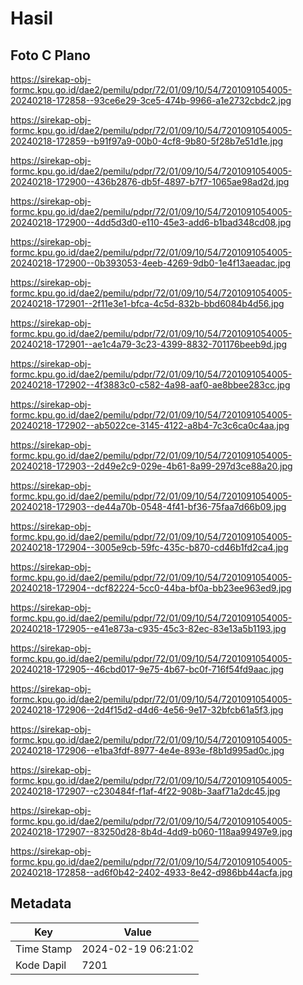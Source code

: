 # Hasil

## Foto C Plano

https://sirekap-obj-formc.kpu.go.id/dae2/pemilu/pdpr/72/01/09/10/54/7201091054005-20240218-172858--93ce6e29-3ce5-474b-9966-a1e2732cbdc2.jpg

https://sirekap-obj-formc.kpu.go.id/dae2/pemilu/pdpr/72/01/09/10/54/7201091054005-20240218-172859--b91f97a9-00b0-4cf8-9b80-5f28b7e51d1e.jpg

https://sirekap-obj-formc.kpu.go.id/dae2/pemilu/pdpr/72/01/09/10/54/7201091054005-20240218-172900--436b2876-db5f-4897-b7f7-1065ae98ad2d.jpg

https://sirekap-obj-formc.kpu.go.id/dae2/pemilu/pdpr/72/01/09/10/54/7201091054005-20240218-172900--4dd5d3d0-e110-45e3-add6-b1bad348cd08.jpg

https://sirekap-obj-formc.kpu.go.id/dae2/pemilu/pdpr/72/01/09/10/54/7201091054005-20240218-172900--0b393053-4eeb-4269-9db0-1e4f13aeadac.jpg

https://sirekap-obj-formc.kpu.go.id/dae2/pemilu/pdpr/72/01/09/10/54/7201091054005-20240218-172901--2f11e3e1-bfca-4c5d-832b-bbd6084b4d56.jpg

https://sirekap-obj-formc.kpu.go.id/dae2/pemilu/pdpr/72/01/09/10/54/7201091054005-20240218-172901--ae1c4a79-3c23-4399-8832-701176beeb9d.jpg

https://sirekap-obj-formc.kpu.go.id/dae2/pemilu/pdpr/72/01/09/10/54/7201091054005-20240218-172902--4f3883c0-c582-4a98-aaf0-ae8bbee283cc.jpg

https://sirekap-obj-formc.kpu.go.id/dae2/pemilu/pdpr/72/01/09/10/54/7201091054005-20240218-172902--ab5022ce-3145-4122-a8b4-7c3c6ca0c4aa.jpg

https://sirekap-obj-formc.kpu.go.id/dae2/pemilu/pdpr/72/01/09/10/54/7201091054005-20240218-172903--2d49e2c9-029e-4b61-8a99-297d3ce88a20.jpg

https://sirekap-obj-formc.kpu.go.id/dae2/pemilu/pdpr/72/01/09/10/54/7201091054005-20240218-172903--de44a70b-0548-4f41-bf36-75faa7d66b09.jpg

https://sirekap-obj-formc.kpu.go.id/dae2/pemilu/pdpr/72/01/09/10/54/7201091054005-20240218-172904--3005e9cb-59fc-435c-b870-cd46b1fd2ca4.jpg

https://sirekap-obj-formc.kpu.go.id/dae2/pemilu/pdpr/72/01/09/10/54/7201091054005-20240218-172904--dcf82224-5cc0-44ba-bf0a-bb23ee963ed9.jpg

https://sirekap-obj-formc.kpu.go.id/dae2/pemilu/pdpr/72/01/09/10/54/7201091054005-20240218-172905--e41e873a-c935-45c3-82ec-83e13a5b1193.jpg

https://sirekap-obj-formc.kpu.go.id/dae2/pemilu/pdpr/72/01/09/10/54/7201091054005-20240218-172905--46cbd017-9e75-4b67-bc0f-716f54fd9aac.jpg

https://sirekap-obj-formc.kpu.go.id/dae2/pemilu/pdpr/72/01/09/10/54/7201091054005-20240218-172906--2d4f15d2-d4d6-4e56-9e17-32bfcb61a5f3.jpg

https://sirekap-obj-formc.kpu.go.id/dae2/pemilu/pdpr/72/01/09/10/54/7201091054005-20240218-172906--e1ba3fdf-8977-4e4e-893e-f8b1d995ad0c.jpg

https://sirekap-obj-formc.kpu.go.id/dae2/pemilu/pdpr/72/01/09/10/54/7201091054005-20240218-172907--c230484f-f1af-4f22-908b-3aaf71a2dc45.jpg

https://sirekap-obj-formc.kpu.go.id/dae2/pemilu/pdpr/72/01/09/10/54/7201091054005-20240218-172907--83250d28-8b4d-4dd9-b060-118aa99497e9.jpg

https://sirekap-obj-formc.kpu.go.id/dae2/pemilu/pdpr/72/01/09/10/54/7201091054005-20240218-172858--ad6f0b42-2402-4933-8e42-d986bb44acfa.jpg


## Metadata

| Key        | Value               |
| ---------- | ------------------- |
| Time Stamp | 2024-02-19 06:21:02 |
| Kode Dapil | 7201                |



